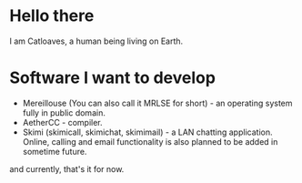 # Hello there
I am Catloaves, a human being living on Earth. 

# Software I want to develop

- Mereillouse (You can also call it MRLSE for short) - an operating system fully in public domain.
- AetherCC - compiler.
- Skimi (skimicall, skimichat, skimimail)  - a LAN chatting application. Online, calling and email functionality is also planned to be added in sometime future.

and currently, that's it for now.

<!--
**catloaves/catloaves** is a ✨ _special_ ✨ repository because its `README.md` (this file) appears on your GitHub profile.

Here are some ideas to get you started:

- 🔭 I’m currently working on ...
- 🌱 I’m currently learning ...
- 👯 I’m looking to collaborate on ...
- 🤔 I’m looking for help with ...
- 💬 Ask me about ...
- 📫 How to reach me: ...
- 😄 Pronouns: ...
- ⚡ Fun fact: ...
-->
